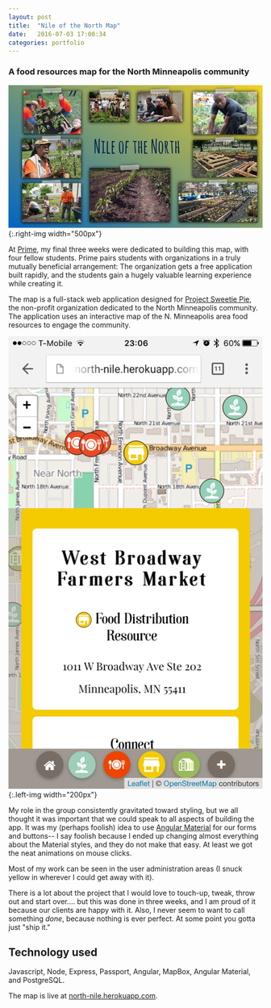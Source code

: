 ```yaml
---
layout: post
title:  "Nile of the North Map"
date:   2016-07-03 17:00:34
categories: portfolio
---
```

### A food resources map for the North Minneapolis community

![Nile of the North photo](/images/notn-cover.jpg){:.right-img  width="500px"}

At [Prime](http://primeacademy.io), my final three weeks were dedicated to building this map, with four fellow students. Prime pairs students with organizations in a truly mutually beneficial arrangement: The organization gets a free application built rapidly, and the students gain a hugely valuable learning experience while creating it.

The map is a full-stack web application designed for [Project Sweetie Pie](http://www.projectsweetiepie.org/), the non-profit organization dedicated to the North Minneapolis community. The application uses an interactive map of the N. Minneapolis area food resources to engage the community.

![NotN Screen Shot](/images/notn-mobile.png){:.left-img width="200px"}

My role in the group consistently gravitated toward styling, but we all thought it was important that we could speak to all aspects of building the app. It was my (perhaps foolish) idea to use [Angular Material](https://material.angularjs.org/latest/) for our forms and buttons-- I say foolish because I ended up changing almost everything about the Material styles, and they do not make that easy. At least we got the neat animations on mouse clicks.

Most of my work can be seen in the user administration areas (I snuck yellow in wherever I could get away with it).

There is a lot about the project that I would love to touch-up, tweak, throw out and start over.... but this was done in three weeks, and I am proud of it because our clients are happy with it. Also, I never seem to want to call something *done*, because nothing is ever perfect. At some point you gotta just "ship it."

## Technology used

Javascript, Node, Express, Passport, Angular, MapBox, Angular Material, and PostgreSQL.

The map is live at [north-nile.herokuapp.com](http://north-nile.herokuapp.com).
